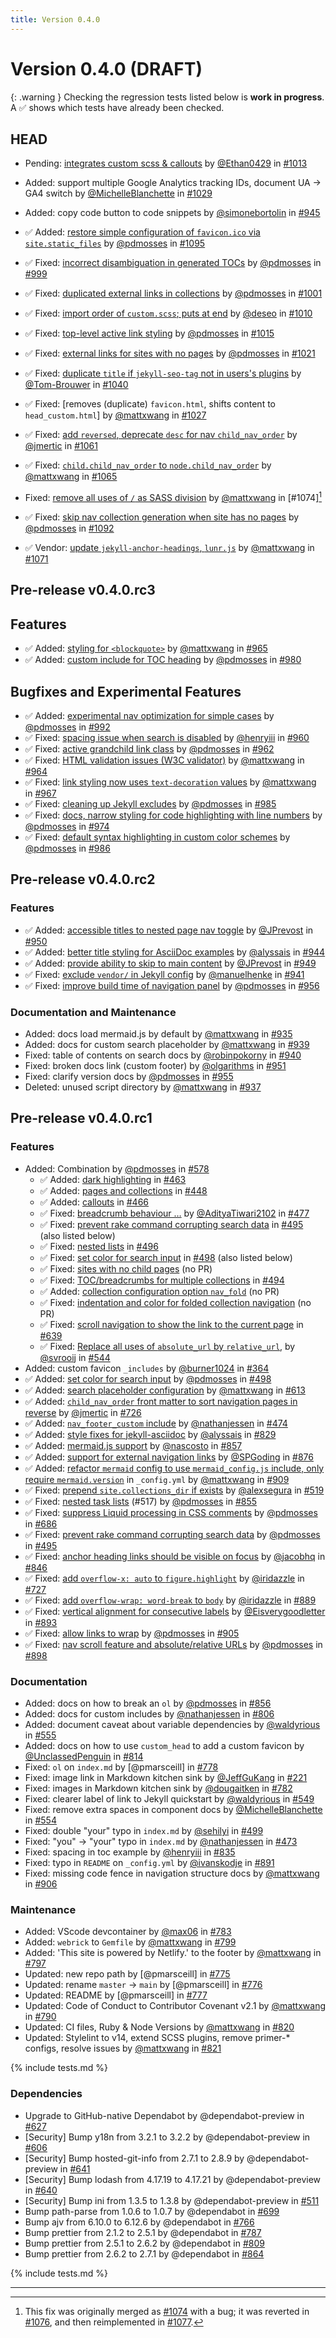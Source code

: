 ```yaml
---
title: Version 0.4.0
---
```


# Version 0.4.0 (DRAFT)

{: .warning }
Checking the regression tests listed below is **work in progress**.
A ✅ shows which tests have already been checked.

## HEAD

- Pending: [integrates custom scss & callouts] by [@Ethan0429] in [#1013]

- Added: support multiple Google Analytics tracking IDs, document UA -> GA4 switch by [@MichelleBlanchette] in [#1029]
- Added: copy code button to code snippets by [@simonebortolin] in [#945]
- ✅ Added: [restore simple configuration of `favicon.ico` via `site.static_files`] by [@pdmosses] in [#1095]
- ✅ Fixed: [incorrect disambiguation in generated TOCs] by [@pdmosses] in [#999]
- ✅ Fixed: [duplicated external links in collections] by [@pdmosses] in [#1001]
- ✅ Fixed: [import order of `custom.scss`; puts at end] by [@deseo] in [#1010]
- ✅ Fixed: [top-level active link styling] by [@pdmosses] in [#1015]
- ✅ Fixed: [external links for sites with no pages] by [@pdmosses] in [#1021]
- ✅ Fixed: [duplicate `title` if `jekyll-seo-tag` not in users's plugins] by [@Tom-Brouwer] in [#1040]
- ✅ Fixed: [removes (duplicate) `favicon.html`, shifts content to `head_custom.html`] by [@mattxwang] in [#1027]
- ✅ Fixed: [add `reversed`, deprecate `desc` for nav `child_nav_order`] by [@jmertic] in [#1061]
- ✅ Fixed: [`child.child_nav_order` to `node.child_nav_order`] by [@mattxwang] in [#1065]
- Fixed: [remove all uses of `/` as SASS division] by [@mattxwang] in [#1074][^1074]
- ✅ Fixed: [skip nav collection generation when site has no pages] by [@pdmosses] in [#1092]
- ✅ Vendor: [update `jekyll-anchor-headings`, `lunr.js`] by [@mattxwang] in [#1071]

[^1074]: 
    This fix was originally merged as [#1074] with a bug;
    it was reverted in [#1076], and then reimplemented in [#1077].


[#945]: https://github.com/just-the-docs/just-the-docs/pull/945
[#999]: https://github.com/just-the-docs/just-the-docs/pull/999
[#1000]: https://github.com/just-the-docs/just-the-docs/pull/1000
[#1001]: https://github.com/just-the-docs/just-the-docs/pull/1001
[#1010]: https://github.com/just-the-docs/just-the-docs/pull/1010
[#1013]: https://github.com/just-the-docs/just-the-docs/pull/1013
[#1015]: https://github.com/just-the-docs/just-the-docs/pull/1015
[#1018]: https://github.com/just-the-docs/just-the-docs/pull/1018
[#1019]: https://github.com/just-the-docs/just-the-docs/pull/1019
[#1021]: https://github.com/just-the-docs/just-the-docs/pull/1021
[#1040]: https://github.com/just-the-docs/just-the-docs/pull/1040
[#1027]: https://github.com/just-the-docs/just-the-docs/pull/1027
[#1029]: https://github.com/just-the-docs/just-the-docs/pull/1029
[#1040]: https://github.com/just-the-docs/just-the-docs/pull/1040
[#1061]: https://github.com/just-the-docs/just-the-docs/pull/1061
[#1065]: https://github.com/just-the-docs/just-the-docs/pull/1065
[#1071]: https://github.com/just-the-docs/just-the-docs/pull/1071
[#1074]: https://github.com/just-the-docs/just-the-docs/pull/1074
[#1076]: https://github.com/just-the-docs/just-the-docs/pull/1076
[#1077]: https://github.com/just-the-docs/just-the-docs/pull/1077
[#1090]: https://github.com/just-the-docs/just-the-docs/pull/1090
[#1091]: https://github.com/just-the-docs/just-the-docs/pull/1091
[#1092]: https://github.com/just-the-docs/just-the-docs/pull/1092
[#1095]: https://github.com/just-the-docs/just-the-docs/pull/1095

[@deseo]: https://github.com/deseo
[@Tom-Brouwer]: https://github.com/Tom-Brouwer
[@Ethan0429]: https://github.com/Ethan0429
[@MichelleBlanchette]: https://github.com/MichelleBlanchette
[@simonebortolin]: https://github.com/simonebortolin

[support multiple Google Analytics tracking IDs, document UA -> GA4 switch]: /
[copy code button to code snippets]:                                      /
[restore simple configuration of `favicon.ico` via `site.static_files`]:  /collections/_customization/favicon.md
[incorrect disambiguation in generated TOCs]:                             /collections/_navigation/grandparent/index.md
[duplicated external links in collections]:                               /collections/_navigation/collections.md
[import order of `custom.scss`; puts at end]:                             /collections/_styling/custom-import.md
[top-level active link styling]:                                          /collections/_navigation/grandparent/index/#a-grandchild-with-the-same-parent-title-as-a-child-or-top-level-page.md
[external links for sites with no pages]:                                  /collections/_navigation/external-links.md
[duplicate `title` if `jekyll-seo-tag` not in users's plugins]:            /collections/_customization/seo-tag.md
[removes (duplicate) `favicon.html`, shifts content to `head_custom.html]: /collections/_customization/head-favicons.md
[add `reversed`, deprecate `desc` for nav `child_nav_order`]:              /collections/_navigation/reversed/index.md
[`child.child_nav_order` to `node.child_nav_order`]:                       /collections/_navigation/reversed/index.md
[remove all uses of `/` as SASS division]:                                 /collections/_styling/deprecations.md
[skip nav collection generation when site has no pages]:                   /collections/_navigation/empty-collections.md
[update `jekyll-anchor-headings`, `lunr.js`]:                              /collections/_theme-docs/vendor.md

[integrates custom scss & callouts]:                                       /collections/_customization/custom-callout-color.md

## Pre-release v0.4.0.rc3

## Features

- ✅ Added: [styling for `<blockquote>`] by [@mattxwang] in [#965]
- ✅ Added: [custom include for TOC heading] by [@pdmosses] in [#980]

## Bugfixes and Experimental Features

- ✅ Added: [experimental nav optimization for simple cases] by [@pdmosses] in [#992]
- ✅ Fixed: [spacing issue when search is disabled] by [@henryiii] in [#960]
- ✅ Fixed: [active grandchild link class] by [@pdmosses] in [#962]
- ✅ Fixed: [HTML validation issues (W3C validator)] by [@mattxwang] in [#964]
- ✅ Fixed: [link styling now uses `text-decoration` values] by [@mattxwang] in [#967]
- ✅ Fixed: [cleaning up Jekyll excludes] by [@pdmosses] in [#985]
- ✅ Fixed: [docs, narrow styling for code highlighting with line numbers] by [@pdmosses] in [#974]
- ✅ Fixed: [default syntax highlighting in custom color schemes] by [@pdmosses] in [#986]

[#965]: https://github.com/just-the-docs/just-the-docs/pull/965
[#960]: https://github.com/just-the-docs/just-the-docs/pull/960
[#962]: https://github.com/just-the-docs/just-the-docs/pull/962
[#964]: https://github.com/just-the-docs/just-the-docs/pull/964
[#967]: https://github.com/just-the-docs/just-the-docs/pull/967
[#974]: https://github.com/just-the-docs/just-the-docs/pull/974
[#980]: https://github.com/just-the-docs/just-the-docs/pull/980
[#985]: https://github.com/just-the-docs/just-the-docs/pull/985
[#986]: https://github.com/just-the-docs/just-the-docs/pull/986
[#992]: https://github.com/just-the-docs/just-the-docs/pull/992

[@henryiii]: https://github.com/henryiii

[styling for `<blockquote>`]:                     /collections/_styling/block-quote.md
[custom include for TOC heading]:                 /collections/_customization/toc-heading.md
[spacing issue when search is disabled]:          /collections/_styling/disabled-search.md
[experimental nav optimization for simple cases]: /collections/_navigation/optimization.md
[active grandchild link class]:                   /collections/_navigation/active-grandchild.md
[HTML validation issues (W3C validator)]:         /collections/_theme-docs/validation.md
[link styling now uses `text-decoration` values]: /collections/_styling/links.md
[cleaning up Jekyll excludes]:                    /collections/_theme-docs/compression.md
[docs, narrow styling for code highlighting with line numbers]: /collections/_styling/narrow-code.md
[default syntax highlighting in custom color schemes]: /collections/_color/code.md

## Pre-release v0.4.0.rc2

### Features

- ✅ Added: [accessible titles to nested page nav toggle] by [@JPrevost] in [#950]
- ✅ Added: [better title styling for AsciiDoc examples] by [@alyssais] in [#944]
- ✅ Added: [provide ability to skip to main content] by [@JPrevost] in [#949]
- ✅ Fixed: [exclude `vendor/` in Jekyll config] by [@manuelhenke] in [#941]
- ✅ Fixed: [improve build time of navigation panel] by [@pdmosses] in [#956]

[#950]: https://github.com/just-the-docs/just-the-docs/pull/950
[#944]: https://github.com/just-the-docs/just-the-docs/pull/944
[#939]: https://github.com/just-the-docs/just-the-docs/pull/939
[#949]: https://github.com/just-the-docs/just-the-docs/pull/949
[#941]: https://github.com/just-the-docs/just-the-docs/pull/941
[#956]: https://github.com/just-the-docs/just-the-docs/pull/956

[@alyssais]: https://github.com/alyssais

[accessible titles to nested page nav toggle]: /collections/_accessibility/nav-toggle.md
[better title styling for AsciiDoc examples]:  /collections/_styling/asciidoc.md
[provide ability to skip to main content]:     /collections/_accessibility/skip-to-main-content.md
[exclude `vendor/` in Jekyll config]:          /collections/_theme-docs/compression.md
[improve build time of navigation panel]:      /collections/_navigation/optimization-outdated.md

### Documentation and Maintenance

- Added: docs load mermaid.js by default by [@mattxwang] in [#935]
- Added: docs for custom search placeholder by [@mattxwang] in [#939]
- Fixed: table of contents on search docs by [@robinpokorny] in [#940]
- Fixed: broken docs link (custom footer) by [@olgarithms] in [#951]
- Fixed: clarify version docs by [@pdmosses] in [#955]
- Deleted: unused script directory by [@mattxwang] in [#937]

[#935]: https://github.com/just-the-docs/just-the-docs/pull/935
[#940]: https://github.com/just-the-docs/just-the-docs/pull/940
[#951]: https://github.com/just-the-docs/just-the-docs/pull/951
[#955]: https://github.com/just-the-docs/just-the-docs/pull/955
[#937]: https://github.com/just-the-docs/just-the-docs/pull/937

[@robinpokorny]: https://github.com/robinpokorny
[@olgarithms]: https://github.com/olgarithms
[@manuelhenke]: https://github.com/manuelhenke
[@JPrevost]: https://github.com/JPrevost

## Pre-release v0.4.0.rc1

[@mattxwang]: https://github.com/mattxwang
[@pdmosses]: https://github.com/pdmosses
[@skullface]: https://github.com/skullface
[@dougaitken]: https://github.com/dougaitken
[@max06]: https://github.com/max06

### Features

* Added: Combination by [@pdmosses] in [#578]
  - ✅ Added: [dark highlighting] in [#463]
  - ✅ Added: [pages and collections] in [#448]
  - ✅ Added: [callouts] in [#466]
  - ✅ Fixed: [breadcrumb behaviour …] by [@AdityaTiwari2102] in [#477]
  - ✅ Fixed: [prevent rake command corrupting search data] in [#495] (also listed below)
  - ✅ Fixed: [nested lists] in [#496]
  - ✅ Fixed: [set color for search input] in [#498] (also listed below)
  - ✅ Fixed: [sites with no child pages] (no PR)
  - ✅ Fixed: [TOC/breadcrumbs for multiple collections] in [#494]
  - ✅ Added: [collection configuration option `nav_fold`] (no PR)
  - ✅ Fixed: [indentation and color for folded collection navigation] (no PR)
  - ✅ Fixed: [scroll navigation to show the link to the current page] in [#639]
  - ✅ Fixed: [Replace all uses of `absolute_url` by `relative_url`], by [@svrooij] in [#544]
* Added: custom favicon `_includes` by [@burner1024] in [#364]
* ✅ Added: [set color for search input] by [@pdmosses] in [#498]
* ✅ Added: [search placeholder configuration] by [@mattxwang] in [#613]
* ✅ Added: [`child_nav_order` front matter to sort navigation pages in reverse] by [@jmertic] in [#726]
* ✅ Added: [`nav_footer_custom` include] by [@nathanjessen] in [#474]
* ✅ Added: [style fixes for jekyll-asciidoc] by [@alyssais] in [#829]
* ✅ Added: [mermaid.js support] by [@nascosto] in [#857]
* ✅ Added: [support for external navigation links] by [@SPGoding] in [#876]
* ✅ Added: [refactor `mermaid` config to use `mermaid_config.js` include, only require `mermaid.version`] in `_config.yml` by [@mattxwang] in [#909]
* ✅ Fixed: [prepend `site.collections_dir` if exists] by [@alexsegura] in [#519]
* ✅ Fixed: [nested task lists] (#517) by [@pdmosses] in [#855]
* ✅ Fixed: [suppress Liquid processing in CSS comments] by [@pdmosses] in [#686]
* ✅ Fixed: [prevent rake command corrupting search data] by [@pdmosses] in [#495]
* ✅ Fixed: [anchor heading links should be visible on focus] by [@jacobhq] in [#846]
* ✅ Fixed: [add `overflow-x: auto` to `figure.highlight`] by [@iridazzle] in [#727]
* ✅ Fixed: [add `overflow-wrap: word-break` to `body`] by [@iridazzle] in [#889]
* ✅ Fixed: [vertical alignment for consecutive labels] by [@Eisverygoodletter] in [#893]
* ✅ Fixed: [allow links to wrap] by [@pdmosses] in [#905]
* ✅ Fixed: [nav scroll feature and absolute/relative URLs] by [@pdmosses] in [#898]

[#578]: https://github.com/just-the-docs/just-the-docs/pull/578
[#463]: https://github.com/just-the-docs/just-the-docs/pull/463
[#448]: https://github.com/just-the-docs/just-the-docs/pull/448
[#466]: https://github.com/just-the-docs/just-the-docs/pull/466
[#477]: https://github.com/just-the-docs/just-the-docs/pull/477
[#495]: https://github.com/just-the-docs/just-the-docs/pull/495
[#496]: https://github.com/just-the-docs/just-the-docs/pull/496
[#498]: https://github.com/just-the-docs/just-the-docs/pull/498
[#494]: https://github.com/just-the-docs/just-the-docs/pull/494
[#639]: https://github.com/just-the-docs/just-the-docs/pull/639
[#544]: https://github.com/just-the-docs/just-the-docs/pull/544
[#364]: https://github.com/just-the-docs/just-the-docs/pull/364
[#498]: https://github.com/just-the-docs/just-the-docs/pull/498
[#613]: https://github.com/just-the-docs/just-the-docs/pull/613
[#726]: https://github.com/just-the-docs/just-the-docs/pull/726
[#474]: https://github.com/just-the-docs/just-the-docs/pull/474
[#829]: https://github.com/just-the-docs/just-the-docs/pull/829
[#857]: https://github.com/just-the-docs/just-the-docs/pull/857
[#876]: https://github.com/just-the-docs/just-the-docs/pull/876
[#909]: https://github.com/just-the-docs/just-the-docs/pull/909
[#519]: https://github.com/just-the-docs/just-the-docs/pull/519
[#855]: https://github.com/just-the-docs/just-the-docs/pull/855
[#686]: https://github.com/just-the-docs/just-the-docs/pull/686
[#495]: https://github.com/just-the-docs/just-the-docs/pull/495
[#846]: https://github.com/just-the-docs/just-the-docs/pull/846
[#727]: https://github.com/just-the-docs/just-the-docs/pull/727
[#889]: https://github.com/just-the-docs/just-the-docs/pull/889
[#893]: https://github.com/just-the-docs/just-the-docs/pull/893
[#905]: https://github.com/just-the-docs/just-the-docs/pull/905
[#898]: https://github.com/just-the-docs/just-the-docs/pull/898

### Documentation

* Added: docs on how to break an `ol` by [@pdmosses] in [#856]
* Added: docs for custom includes by [@nathanjessen] in [#806]
* Added: document caveat about variable dependencies by [@waldyrious] in [#555]
* Added: docs on how to use `custom_head` to add a custom favicon by [@UnclassedPenguin] in [#814]
* Fixed: `ol` on `index.md` by [@pmarsceill] in [#778]
* Fixed: image link in Markdown kitchen sink by [@JeffGuKang] in [#221]
* Fixed: images in Markdown kitchen sink by [@dougaitken] in [#782]
* Fixed: clearer label of link to Jekyll quickstart by [@waldyrious] in [#549]
* Fixed: remove extra spaces in component docs by [@MichelleBlanchette] in [#554]
* Fixed: double "your" typo in `index.md` by [@sehilyi] in [#499]
* Fixed: "you" -> "your" typo in `index.md` by [@nathanjessen] in [#473]
* Fixed: spacing in toc example by [@henryiii] in [#835]
* Fixed: typo in `README` on `_config.yml` by [@ivanskodje] in [#891]
* Fixed: missing code fence in navigation structure docs by [@mattxwang] in [#906]

[#856]: https://github.com/just-the-docs/just-the-docs/pull/856
[#806]: https://github.com/just-the-docs/just-the-docs/pull/806
[#555]: https://github.com/just-the-docs/just-the-docs/pull/555
[#814]: https://github.com/just-the-docs/just-the-docs/pull/814
[#778]: https://github.com/just-the-docs/just-the-docs/pull/778
[#221]: https://github.com/just-the-docs/just-the-docs/pull/221
[#782]: https://github.com/just-the-docs/just-the-docs/pull/782
[#549]: https://github.com/just-the-docs/just-the-docs/pull/549
[#554]: https://github.com/just-the-docs/just-the-docs/pull/554
[#499]: https://github.com/just-the-docs/just-the-docs/pull/499
[#473]: https://github.com/just-the-docs/just-the-docs/pull/473
[#835]: https://github.com/just-the-docs/just-the-docs/pull/835
[#891]: https://github.com/just-the-docs/just-the-docs/pull/891
[#906]: https://github.com/just-the-docs/just-the-docs/pull/906

### Maintenance

* Added: VScode devcontainer by [@max06] in [#783]
* Added: `webrick` to `Gemfile` by [@mattxwang] in [#799]
* Added: 'This site is powered by Netlify.' to the footer by [@mattxwang] in [#797]
* Updated: new repo path by [@pmarsceill] in [#775]
* Updated: rename `master` -> `main` by [@pmarsceill] in [#776]
* Updated: README by [@pmarsceill] in [#777]
* Updated: Code of Conduct to Contributor Covenant v2.1 by [@mattxwang] in [#790]
* Updated: CI files, Ruby & Node Versions by [@mattxwang] in [#820]
* Updated: Stylelint to v14, extend SCSS plugins, remove primer-* configs, resolve issues by [@mattxwang] in [#821]

[#783]: https://github.com/just-the-docs/just-the-docs/pull/783
[#799]: https://github.com/just-the-docs/just-the-docs/pull/799
[#797]: https://github.com/just-the-docs/just-the-docs/pull/797
[#775]: https://github.com/just-the-docs/just-the-docs/pull/775
[#776]: https://github.com/just-the-docs/just-the-docs/pull/776
[#777]: https://github.com/just-the-docs/just-the-docs/pull/777
[#790]: https://github.com/just-the-docs/just-the-docs/pull/790
[#820]: https://github.com/just-the-docs/just-the-docs/pull/820
[#821]: https://github.com/just-the-docs/just-the-docs/pull/821

[dark highlighting]:                                      /collections/_color/code.md
[pages and collections]:                                  /collections/_navigation/collections.md
[callouts]:                                               /collections/_components/callouts.md
[breadcrumb behaviour …]:                                 /collections/_navigation/grandparent/index.md
[prevent rake command corrupting search data]:            /collections/_search/rake.md
[nested lists]:                                           /collections/_styling/nested.md
[set color for search input]:                             /collections/_color/input.md
[search placeholder configuration]:                       /collections/_customization/search-placeholder.md
[sites with no child pages]:                              /collections/_navigation/top-level.md
[TOC/breadcrumbs for multiple collections]:               /collections/_navigation/grandparent/index.md
[collection configuration option `nav_fold`]:             /collections/_navigation/expanders.md
[indentation and color for folded collection navigation]: /collections/_navigation/collections.md
[scroll navigation to show the link to the current page]: /collections/_navigation/scroll.md
[replace all uses of `absolute_url` by `relative_url`]:   /collections/_navigation/relative-url.md
[`child_nav_order` front matter to sort navigation pages in reverse]: /collections/_navigation/reversed/index.md
[`nav_footer_custom` include]:                            /collections/_customization/nav-footer.md
[style fixes for jekyll-asciidoc]:                        /collections/_styling/asciidoc.md
[mermaid.js support]:                                     /collections/_components/mermaid.md
[support for external navigation links]:                  /collections/_navigation/external-links.md
[refactor `mermaid` config to use `mermaid_config.js` include, only require `mermaid.version`]: /collections/_components/mermaid.md
[prepend `site.collections_dir` if exists]:               /collections/_navigation/collections.md
[nested task lists]:                                      /collections/_styling/nested.md
[suppress Liquid processing in CSS comments]:             /collections/_styling/maps.md
[anchor heading links should be visible on focus]:        /collections/_accessibility/heading-links.md
[add `overflow-x: auto` to `figure.highlight`]:           /collections/_styling/code-overflow.md
[add `overflow-wrap: word-break` to `body`]:              /collections/_styling/body-overflow.md
[vertical alignment for consecutive labels]:              /collections/_styling/label-alignment.md
[allow links to wrap]:                                    /collections/_styling/links.md
[nav scroll feature and absolute/relative URLs]:          /collections/_navigation/scroll.md

{% include tests.md %}

### Dependencies

* Upgrade to GitHub-native Dependabot by @dependabot-preview in [#627]
* [Security] Bump y18n from 3.2.1 to 3.2.2 by @dependabot-preview in [#606]
* [Security] Bump hosted-git-info from 2.7.1 to 2.8.9 by @dependabot-preview in [#641]
* [Security] Bump lodash from 4.17.19 to 4.17.21 by @dependabot-preview in [#640]
* [Security] Bump ini from 1.3.5 to 1.3.8 by @dependabot-preview in [#511]
* Bump path-parse from 1.0.6 to 1.0.7 by @dependabot in [#699]
* Bump ajv from 6.10.0 to 6.12.6 by @dependabot in [#766]
* Bump prettier from 2.1.2 to 2.5.1 by @dependabot in [#787]
* Bump prettier from 2.5.1 to 2.6.2 by @dependabot in [#809]
* Bump prettier from 2.6.2 to 2.7.1 by @dependabot in [#864]

[#627]: https://github.com/just-the-docs/just-the-docs/pull/627
[#606]: https://github.com/just-the-docs/just-the-docs/pull/606
[#641]: https://github.com/just-the-docs/just-the-docs/pull/641
[#640]: https://github.com/just-the-docs/just-the-docs/pull/640
[#511]: https://github.com/just-the-docs/just-the-docs/pull/511
[#699]: https://github.com/just-the-docs/just-the-docs/pull/699
[#766]: https://github.com/just-the-docs/just-the-docs/pull/766
[#787]: https://github.com/just-the-docs/just-the-docs/pull/787
[#809]: https://github.com/just-the-docs/just-the-docs/pull/809
[#864]: https://github.com/just-the-docs/just-the-docs/pull/864

[@AdityaTiwari2102]: https://github.com/AdityaTiwari2102
[@svrooij]: https://github.com/svrooij
[@alexsegura]: https://github.com/alexsegura
[@burner1024]: https://github.com/burner1024
[@JeffGuKang]: https://github.com/JeffGuKang
[@dougaitken]: https://github.com/dougaitken
[@max06]: https://github.com/max06
[@sehilyi]: https://github.com/sehilyi
[@nathanjessen]: https://github.com/nathanjessen
[@waldyrious]: https://github.com/waldyrious
[@MichelleBlanchette]: https://github.com/MichelleBlanchette
[@henryiii]: https://github.com/henryiii
[@jmertic]: https://github.com/jmertic
[@jacobhq]: https://github.com/jacobhq
[@UnclassedPenguin]: https://github.com/UnclassedPenguin
[@alyssais]: https://github.com/alyssais
[@nascosto]: https://github.com/nascosto
[@SPGoding]: https://github.com/SPGoding
[@iridazzle]: https://github.com/iridazzle
[@ivanskodje]: https://github.com/ivanskodje
[@Eisverygoodletter]: https://github.com/Eisverygoodletter

{% include tests.md %}

----
